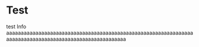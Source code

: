 # Test
test
Info
aaaaaaaaaaaaaaaaaaaaaaaaaaaaaaaaaaaaaaaaaaaaaaaaaaaaaaaaaaaaaaaaaaaaaaaaaaaaaaaaaaaaaaaaaaaaaaaaaaaaaaaaa
